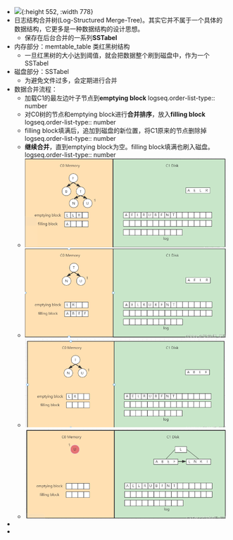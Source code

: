 - ![](https://img2022.cnblogs.com/blog/984423/202203/984423-20220318132054637-38138034.png){:height 552, :width 778}
- 日志结构合并树(Log-Structured Merge-Tree)。其实它并不属于一个具体的数据结构，它更多是一种数据结构的设计思想。
	- 保存在后台合并的一系列**SSTabel**
- 内存部分：memtable_table 类红黑树结构
	- 一旦红黑树的大小达到阈值，就会把数据整个刷到磁盘中，作为一个SSTabel
- 磁盘部分：SSTabel
	- 为避免文件过多，会定期进行合并
- 数据合并流程：
	- 加载C1的最左边叶子节点到**emptying block**
	  logseq.order-list-type:: number
	- 对C0树的节点和emptying block进行**合并排序**，放入**filling block**
	  logseq.order-list-type:: number
	- filling block填满后，追加到磁盘的新位置，将C1原来的节点删除掉
	  logseq.order-list-type:: number
	- **继续合并**，直到emptying block为空。filling block填满也刷入磁盘。
	  logseq.order-list-type:: number
	- ![image.png](../assets/image_1721897749592_0.png)
	- ![image.png](../assets/image_1721897775714_0.png)
	- ![image.png](../assets/image_1721897790638_0.png)
	- ![image.png](../assets/image_1721898290065_0.png)
-
-